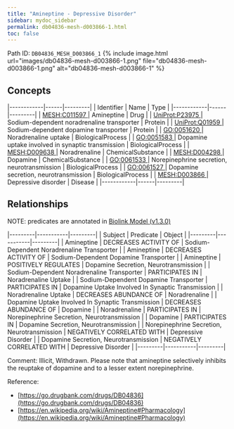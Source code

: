 ```yaml
---
title: "Amineptine - Depressive Disorder"
sidebar: mydoc_sidebar
permalink: db04836-mesh-d003866-1.html
toc: false 
---
```



Path ID: `DB04836_MESH_D003866_1`
{% include image.html url="images/db04836-mesh-d003866-1.png" file="db04836-mesh-d003866-1.png" alt="db04836-mesh-d003866-1" %}

## Concepts

|------------|------|---------|
| Identifier | Name | Type    |
|------------|------|---------|
| <a href="https://identifiers.org/MESH:C011597">MESH:C011597 </a> | Amineptine | Drug |
| <a href="https://identifiers.org/UniProt:P23975">UniProt:P23975 </a> | Sodium-dependent noradrenaline transporter | Protein |
| <a href="https://identifiers.org/UniProt:Q01959">UniProt:Q01959 </a> | Sodium-dependent dopamine transporter | Protein |
| <a href="https://identifiers.org/GO:0051620">GO:0051620 </a> | Noradrenaline uptake | BiologicalProcess |
| <a href="https://identifiers.org/GO:0051583">GO:0051583 </a> | Dopamine uptake involved in synaptic transmission | BiologicalProcess |
| <a href="https://identifiers.org/MESH:D009638">MESH:D009638 </a> | Noradrenaline | ChemicalSubstance |
| <a href="https://identifiers.org/MESH:D004298">MESH:D004298 </a> | Dopamine | ChemicalSubstance |
| <a href="https://identifiers.org/GO:0061533">GO:0061533 </a> | Norepinephrine secretion, neurotransmission | BiologicalProcess |
| <a href="https://identifiers.org/GO:0061527">GO:0061527 </a> | Dopamine secretion, neurotransmission | BiologicalProcess |
| <a href="https://identifiers.org/MESH:D003866">MESH:D003866 </a> | Depressive disorder | Disease |
|------------|------|---------|

## Relationships


NOTE: predicates are annotated in <a href="https://github.com/biolink/biolink-model/releases/tag/v1.3.0">Biolink Model (v1.3.0)</a>

|---------|-----------|---------|
| Subject | Predicate | Object  |
|---------|-----------|---------|
| Amineptine | DECREASES ACTIVITY OF | Sodium-Dependent Noradrenaline Transporter |
| Amineptine | DECREASES ACTIVITY OF | Sodium-Dependent Dopamine Transporter |
| Amineptine | POSITIVELY REGULATES | Dopamine Secretion, Neurotransmission |
| Sodium-Dependent Noradrenaline Transporter | PARTICIPATES IN | Noradrenaline Uptake |
| Sodium-Dependent Dopamine Transporter | PARTICIPATES IN | Dopamine Uptake Involved In Synaptic Transmission |
| Noradrenaline Uptake | DECREASES ABUNDANCE OF | Noradrenaline |
| Dopamine Uptake Involved In Synaptic Transmission | DECREASES ABUNDANCE OF | Dopamine |
| Noradrenaline | PARTICIPATES IN | Norepinephrine Secretion, Neurotransmission |
| Dopamine | PARTICIPATES IN | Dopamine Secretion, Neurotransmission |
| Norepinephrine Secretion, Neurotransmission | NEGATIVELY CORRELATED WITH | Depressive Disorder |
| Dopamine Secretion, Neurotransmission | NEGATIVELY CORRELATED WITH | Depressive Disorder |
|---------|-----------|---------|

Comment: Illicit, Withdrawn. Please note that amineptine selectively inhibits the reuptake of dopamine and to a lesser extent norepinephrine.

Reference: 
  - [https://go.drugbank.com/drugs/DB04836](https://go.drugbank.com/drugs/DB04836)
  - [https://en.wikipedia.org/wiki/Amineptine#Pharmacology](https://en.wikipedia.org/wiki/Amineptine#Pharmacology)
